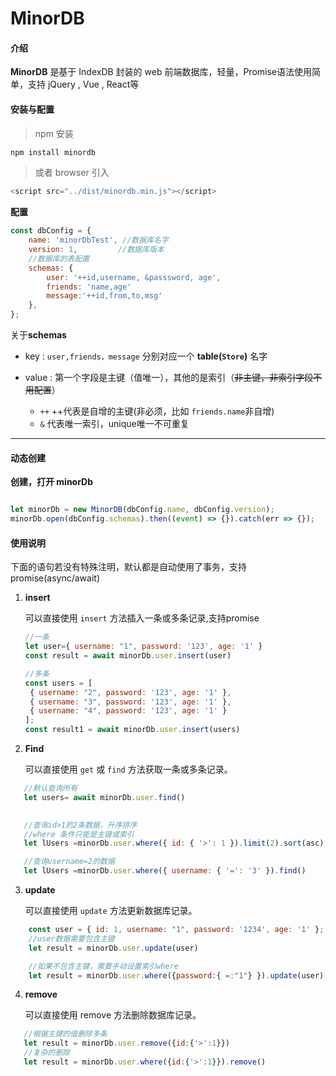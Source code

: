# MinorDB

#### 介绍

**MinorDB** 是基于 IndexDB 封装的 web 前端数据库，轻量，Promise语法使用简单，支持 jQuery , Vue , React等

#### 安装与配置

> npm 安装

```js
npm install minordb
```

> 或者 browser 引入

```js
<script src="../dist/minordb.min.js"></script>
```

**配置**

```js
const dbConfig = {
    name: 'minorDbTest', //数据库名字
    version: 1,         //数据库版本
    //数据库的表配置
    schemas: {  
        user: '++id,username, &passsword, age',
        friends: 'name,age'
        message:'++id,from,to,msg'
    },
};

```

关于**schemas**

- key   : `user,friends，message`  分别对应一个 **table(`Store`)** 名字
- value :  第一个字段是主键（值唯一），其他的是索引（~~非主键，非索引字段不用配置~~）

  - `++` ++代表是自增的主键(非必须，比如 `friends.name`非自增)
  - `&` 代表唯一索引，unique唯一不可重复

---

#### 动态创建

**创建，打开 minorDb**

```js

let minorDb = new MinorDB(dbConfig.name, dbConfig.version);
minorDb.open(dbConfig.schemas).then((event) => {}).catch(err => {});

```

#### 使用说明

下面的语句若没有特殊注明，默认都是自动使用了事务，支持promise(async/await)

1. **insert**

   可以直接使用 `insert` 方法插入一条或多条记录,支持promise

   ```js
   //一条
   let user={ username: "1", password: '123', age: '1' }
   const result = await minorDb.user.insert(user)

   //多条
   const users = [
    { username: "2", password: '123', age: '1' },
    { username: "3", password: '123', age: '1' },
    { username: "4", password: '123', age: '1' }
   ];
   const result1 = await minorDb.user.insert(users)

   ```

2. **Find**

   可以直接使用 `get` 或 `find` 方法获取一条或多条记录。

```js
   //默认查询所有
   let users= await minorDb.user.find()
    

   //查询id>1的2条数据，升序排序
   //where 条件只能是主键或索引
   let lUsers =minorDb.user.where({ id: { '>': 1 }).limit(2).sort(asc).find()

   //查询username=2的数据
   let lUsers =minorDb.user.where({ username: { '=': '3' }).find()
```

3. **update**

   可以直接使用 `update` 方法更新数据库记录。

```js
    const user = { id: 1, username: "1", password: '1234', age: '1' };
    //user数据需要包含主键
    let result = minorDb.user.update(user)

    //如果不包含主键，需要手动设置索引where
    let result = minorDb.user.where({password:{ =:"1"} }).update(user)
```

4. **remove**

   可以直接使用 remove 方法删除数据库记录。

```js
   //根据主键的值删除多条
   let result = minorDb.user.remove({id:{'>':1}})
   //复杂的删除
   let result = minorDb.user.where({id:{'>':1}}).remove()
```
